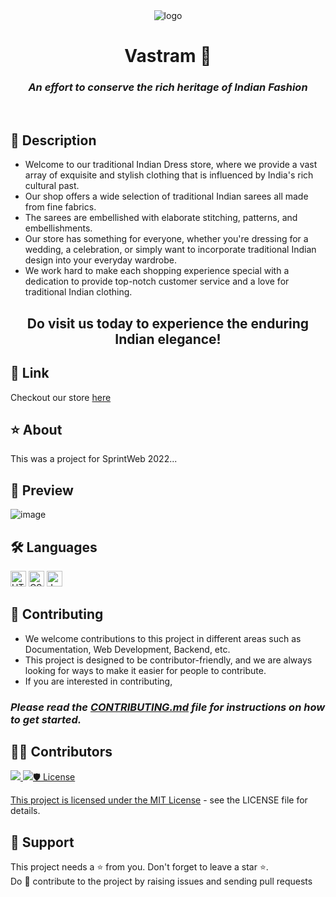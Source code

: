 <div align="center">
<img src="https://user-images.githubusercontent.com/121221252/217121430-648e5991-364d-472f-9b30-d5f0d1b7be2f.png" alt="logo">
<h1>Vastram 🥻</h1>
<h3><em>An effort to conserve the rich heritage of Indian Fashion</em></h3>
</div>
<br>

## 📄 Description
+ Welcome to our traditional Indian Dress store, where we provide a vast array of exquisite and stylish clothing that is influenced by India's rich cultural past. 
+ Our shop offers a wide selection of traditional Indian sarees all made from fine fabrics.
+ The sarees are embellished with elaborate stitching, patterns, and embellishments. 
+ Our store has something for everyone, whether you're dressing for a wedding, a celebration, or simply want to incorporate traditional Indian design into your everyday wardrobe. 
+ We work hard to make each shopping experience special with a dedication to provide top-notch customer service and a love for traditional Indian clothing. 

<h2 align="center"><strong>Do visit us today</strong> to experience the enduring Indian elegance!</h2>

## 🔗 Link 
Checkout our store [here](https://miikkuu.github.io/vastram-fashionsite/#)

## ⭐ About
This was a project for SprintWeb 2022...

## 📸 Preview 
![image](https://user-images.githubusercontent.com/121221252/217122657-5565e8f1-6b7f-4760-927c-f3868452d33d.png)

## 🛠️ Languages

<p>
  <img src="https://img.shields.io/badge/HTML-5-orange" alt="HTML5 logo" height=25px>
  <img src="https://img.shields.io/badge/CSS-3-blue" alt="CSS3 logo" height=25px>
  <img src="https://img.shields.io/badge/JavaScript-ES6-yellow" alt="JavaScript ES6 logo" height=25px>
</p>

## 🤝 Contributing
+ We welcome contributions to this project in different areas such as Documentation, Web Development, Backend, etc. 
+ This project is designed to be contributor-friendly, and we are always looking for ways to make it easier for people to contribute.
+ If you are interested in contributing,
### *Please read the [CONTRIBUTING.md]() file for instructions on how to get started.*

## 👨‍💻 Contributors 
<a href="https://github.com/miikkuu/vastram-fashionsite/graphs/contributors">
  <img src="https://contrib.rocks/image?repo=miikkuu/vastram-fashionsite" />
</a>
<a href="https://github.com/miikkuu/vastram-fashionsite/graphs/contributors">
  <img src="https://contrib.rocks/image?repo=the-amazing-atharva/ />
</a>



## 🛡️ License
This project is licensed under the [MIT License]() - see the LICENSE file for details.

## 🙏 Support
This project needs a ⭐️ from you. Don't forget to leave a star ⭐️.  <br>
Do 🤝 contribute to the project by raising issues and sending pull requests

